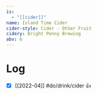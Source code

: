 ```yaml
---
is:
  - "[[cider]]"
name: Island Time Cider
cider-style: Cider - Other Fruit
cidery: Bright Penny Brewing
abv: 6
---
```


# Log
- [x] [[2022-04]] #do/drink/cider 👍
